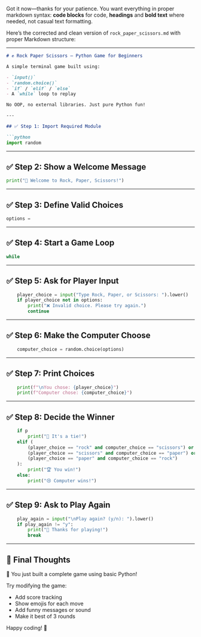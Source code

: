 Got it now—thanks for your patience. You want everything in proper markdown syntax: **code blocks** for code, **headings** and **bold text** where needed, not casual text formatting.

Here’s the corrected and clean version of `rock_paper_scissors.md` with proper Markdown structure:

---

````markdown
# ✊ Rock Paper Scissors — Python Game for Beginners

A simple terminal game built using:

- `input()`
- `random.choice()`
- `if` / `elif` / `else`
- A `while` loop to replay

No OOP, no external libraries. Just pure Python fun!

---

## ✅ Step 1: Import Required Module

```python
import random
````

---

## ✅ Step 2: Show a Welcome Message

```python
print("👋 Welcome to Rock, Paper, Scissors!")
```

---

## ✅ Step 3: Define Valid Choices

```python
options = 
```

---

## ✅ Step 4: Start a Game Loop

```python
while 
```

---

## ✅ Step 5: Ask for Player Input

```python
    player_choice = input("Type Rock, Paper, or Scissors: ").lower()
    if player_choice not in options:
        print("❌ Invalid choice. Please try again.")
        continue
```

---

## ✅ Step 6: Make the Computer Choose

```python
    computer_choice = random.choice(options)
```

---

## ✅ Step 7: Print Choices

```python
    print(f"\nYou chose: {player_choice}")
    print(f"Computer chose: {computer_choice}")
```

---

## ✅ Step 8: Decide the Winner

```python
    if p
        print("🤝 It's a tie!")
    elif (
        (player_choice == "rock" and computer_choice == "scissors") or
        (player_choice == "scissors" and computer_choice == "paper") or
        (player_choice == "paper" and computer_choice == "rock")
    ):
        print("🏆 You win!")
    else:
        print("😢 Computer wins!")
```

---

## ✅ Step 9: Ask to Play Again

```python
    play_again = input("\nPlay again? (y/n): ").lower()
    if play_again != "y":
        print("👋 Thanks for playing!")
        break
```

---

## 🧠 Final Thoughts

🎉 You just built a complete game using basic Python!

Try modifying the game:

* Add score tracking
* Show emojis for each move
* Add funny messages or sound
* Make it best of 3 rounds

Happy coding! 🐍



